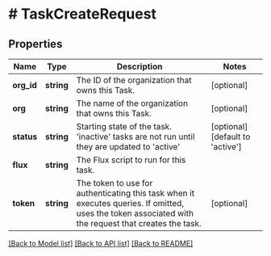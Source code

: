 # # TaskCreateRequest

## Properties

Name | Type | Description | Notes
------------ | ------------- | ------------- | -------------
**org_id** | **string** | The ID of the organization that owns this Task. | [optional] 
**org** | **string** | The name of the organization that owns this Task. | [optional] 
**status** | **string** | Starting state of the task. &#39;inactive&#39; tasks are not run until they are updated to &#39;active&#39; | [optional] [default to 'active']
**flux** | **string** | The Flux script to run for this task. | 
**token** | **string** | The token to use for authenticating this task when it executes queries. If omitted, uses the token associated with the request that creates the task. | [optional] 

[[Back to Model list]](../../README.md#documentation-for-models) [[Back to API list]](../../README.md#documentation-for-api-endpoints) [[Back to README]](../../README.md)


